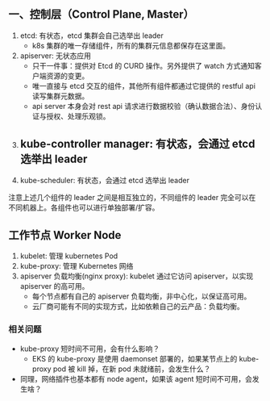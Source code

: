 
## 一、控制层（Control Plane, Master）

1. etcd: 有状态，etcd 集群会自己选举出 leader
    - k8s 集群的唯一存储组件，所有的集群元信息都保存在这里面。
1. apiserver: 无状态应用
    - 只干一件事：提供对 Etcd 的 CURD 操作。另外提供了 watch 方式通知客户端资源的变更。
    - 唯一直接与 etcd 交互的组件，其他所有组件都通过它提供的 restful api 读写集群元数据。
    - api server 本身会对 rest api 请求进行数据校验（确认数据合法）、身份认证与授权、处理乐观锁。
1. kube-controller manager: 有状态，会通过 etcd 选举出 leader
    - 
1. kube-scheduler: 有状态，会通过 etcd 选举出 leader

注意上述几个组件的 leader 之间是相互独立的，不同组件的 leader 完全可以在不同机器上。各组件也可以进行单独部署/扩容。

## 工作节点 Worker Node

1. kubelet: 管理 kubernetes Pod
1. kube-proxy: 管理 Kubernetes 网络
2. apiserver 负载均衡(nginx proxy): kubelet 通过它访问 apiserver，以实现 apiserver 的高可用。
    - 每个节点都有自己的 apiserver 负载均衡，非中心化，以保证高可用。
    - 云厂商可能有不同的实现方式，比如依赖自己的云产品：负载均衡。

### 相关问题

- kube-proxy 短时间不可用，会有什么影响？
  - EKS 的 kube-proxy 是使用 daemonset 部署的，如果某节点上的 kube-proxy pod 被 kill 掉，在新 pod 未就绪前，会发生什么？
- 同理，网络插件也基本都有 node agent，如果该 agent 短时间不可用，会发生啥？

